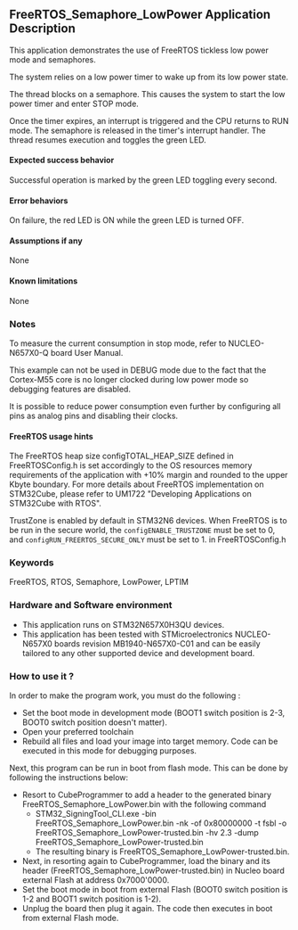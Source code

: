 ## <b>FreeRTOS_Semaphore_LowPower Application Description</b>

This application demonstrates the use of FreeRTOS tickless low power mode and semaphores.

The system relies on a low power timer to wake up from its low power state.

The thread blocks on a semaphore.
This causes the system to start the low power timer and enter STOP mode.

Once the timer expires, an interrupt is triggered and the CPU returns to RUN mode.
The semaphore is released in the timer's interrupt handler. The thread resumes execution and
toggles the green LED.

#### <b>Expected success behavior</b>

Successful operation is marked by the green LED toggling every second.

#### <b>Error behaviors</b>

On failure, the red LED is ON while the green LED is turned OFF.

#### <b>Assumptions if any</b>

None

#### <b>Known limitations</b>

None

### <b>Notes</b>

To measure the current consumption in stop mode,  refer to NUCLEO-N657X0-Q board User Manual.

This example can not be used in DEBUG mode due to the fact that the Cortex-M55 core is no longer clocked during low power mode so debugging features are disabled.

It is possible to reduce power consumption even further by configuring all pins as analog pins and disabling their clocks.

#### <b>FreeRTOS usage hints</b>

The FreeRTOS heap size configTOTAL_HEAP_SIZE defined in FreeRTOSConfig.h is set accordingly to the
OS resources memory requirements of the application with +10% margin and rounded to the upper Kbyte boundary.
For more details about FreeRTOS implementation on STM32Cube, please refer to UM1722 "Developing Applications
on STM32Cube with RTOS".

TrustZone is enabled by default in STM32N6 devices. When FreeRTOS is to be run in the secure world, the `configENABLE_TRUSTZONE`
must be set to 0, and `configRUN_FREERTOS_SECURE_ONLY` must be set to 1. in FreeRTOSConfig.h

### <b>Keywords</b>

FreeRTOS, RTOS, Semaphore, LowPower, LPTIM

### <b>Hardware and Software environment</b>

  - This application runs on STM32N657X0H3QU devices.
  - This application has been tested with STMicroelectronics NUCLEO-N657X0 boards revision MB1940-N657X0-C01
    and can be easily tailored to any other supported device
    and development board.

### <b>How to use it ?</b>

In order to make the program work, you must do the following :

 - Set the boot mode in development mode (BOOT1 switch position is 2-3, BOOT0 switch position doesn't matter).
 - Open your preferred toolchain
 - Rebuild all files and load your image into target memory. Code can be executed in this mode for debugging purposes.

Next, this program can be run in boot from flash mode. This can be done by following the instructions below:

 - Resort to CubeProgrammer to add a header to the generated binary FreeRTOS_Semaphore_LowPower.bin with the following command
   - STM32_SigningTool_CLI.exe -bin FreeRTOS_Semaphore_LowPower.bin -nk -of 0x80000000 -t fsbl -o FreeRTOS_Semaphore_LowPower-trusted.bin -hv 2.3 -dump FreeRTOS_Semaphore_LowPower-trusted.bin
   - The resulting binary is FreeRTOS_Semaphore_LowPower-trusted.bin.
 - Next, in resorting again to CubeProgrammer, load the binary and its header (FreeRTOS_Semaphore_LowPower-trusted.bin) in Nucleo board external Flash at address 0x7000'0000.
 - Set the boot mode in boot from external Flash (BOOT0 switch position is 1-2 and BOOT1 switch position is 1-2).
 - Unplug the board then plug it again. The code then executes in boot from external Flash mode.
